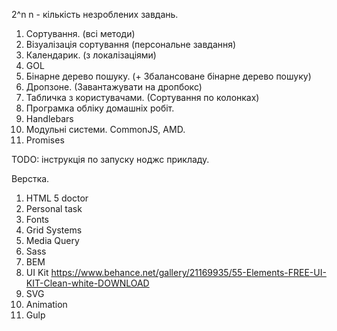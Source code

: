 2^n
n - кількість незроблених завдань.

1) Сортування. (всі методи)
2) Візуалізація сортування (персональне завдання)
3) Календарик. (з локалізаціями)
4) GOL
5) Бінарне дерево пошуку. (+ Збалансоване бінарне дерево пошуку)
6) Дропзоне. (Завантажувати на дропбокс)
7) Табличка з користувачами. (Сортування по колонках)
8) Програмка обліку домашніх робіт.
9) Handlebars
10) Модульні системи. CommonJS, AMD.
11) Promises

TODO: інструкція по запуску ноджс прикладу.

Верстка.
1) HTML 5 doctor
2) Personal task
3) Fonts
4) Grid Systems
5) Media Query
6) Sass
7) BEM
8) UI Kit https://www.behance.net/gallery/21169935/55-Elements-FREE-UI-KIT-Clean-white-DOWNLOAD
9) SVG
10) Animation
11) Gulp